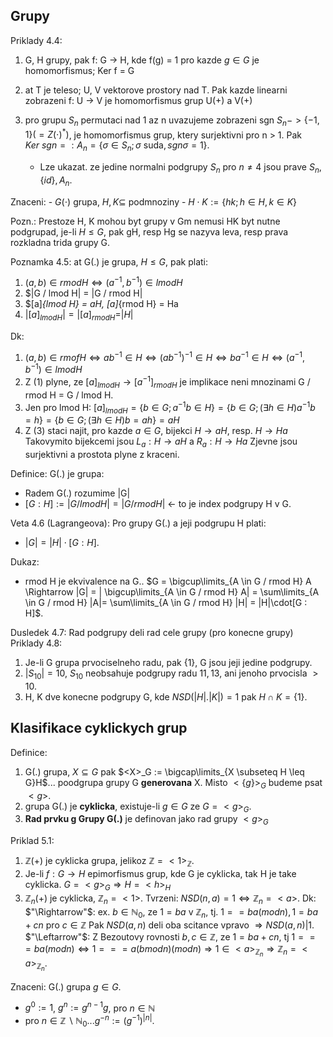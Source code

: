 ## Grupy

Priklady 4.4:
1) G, H grupy, pak f: G -> H, kde f(g) = 1 pro kazde $g \in G$ je homomorfismus; Ker f = G
2) at T je teleso; U, V vektorove prostory nad T. Pak kazde linearni zobrazeni f: U -> V je homomorfismus grup U(+) a V(+)
3) pro grupu $S_n$ permutaci nad 1 az n uvazujeme zobrazeni sgn $S_n -> \{-1, 1\} (=Z(\cdot)^*)$, je homomorfismus grup, ktery surjektivni pro n > 1. Pak $Ker\ sgn =: A_n = \{\sigma \in S_n; \sigma \text{ suda}, sgn \sigma = 1\}$.

    - Lze ukazat. ze jedine normalni podgrupy $S_n$ pro $n \neq 4$ jsou prave $S_n, \{id\}, A_n$.


Znaceni:
    - $G(\cdot)$ grupa, $H, K \subseteq$ podmnoziny
    - $H \cdot K := \{hk; h \in H, k \in K\}$

Pozn.: Prestoze H, K mohou byt grupy v Gm nemusi HK byt nutne podgrupad, je-li $H \leq G$, pak gH, resp Hg se nazyva leva, resp prava rozkladna trida grupy G.


Poznamka 4.5: at G(.) je grupa, $H \leq G$, pak plati:
1)  $(a, b) \in rmod H \Leftrightarrow  (a^{-1}, b^{-1}) \in lmod H$
2) $|G / lmod H| = |G / rmod H|
3) $[a]_{lmod H} = aH, [a]_{rmod H} = Ha
4) $|[a]_{lmod H}| = |[a]_{rmod H} = |H|$

Dk:
1) $(a, b) \in rmof H \Leftrightarrow ab^{-1} \in H \Leftrightarrow (ab^{-1})^{-1} \in H \Leftrightarrow b a^{-1} \in H \Leftrightarrow (a^{-1}, b^{-1}) \in lmod H$
2) Z (1) plyne, ze $[a]_{lmod H} \rightarrow [a^{-1}]_{rmod H}$ je implikace neni mnozinami G / rmod H = G / lmod H.
3) Jen pro lmod H: $[a]_{lmod H} = \{b \in G; a^{-1} b \in H\} = \{b \in G; (\exists h \in H) a^{-1}b = h\} = \{b \in G; (\exists h \in H)b=ah\} = aH$
4) Z (3) staci najit, pro kazde $a \in G$, bijekci $H \rightarrow aH$, resp. $H \rightarrow Ha$ Takovymito bijekcemi jsou $L_a: H \rightarrow aH$ a $R_a: H \rightarrow Ha$ Zjevne jsou surjektivni a prostota plyne z kraceni.

Definice: G(.) je grupa:
- Radem G(.) rozumime |G|
- $[G : H] := |G / lmod H | = | G / rmod H |$ $\leftarrow$ to je index podgrupy H v G.

Veta 4.6 (Lagrangeova): Pro grupy G(.) a jeji podgrupu H plati:

- $|G| = |H| \cdot [G : H]$.

Dukaz:

- rmod H je ekvivalence na G.. $G = \bigcup\limits_{A \in G / rmod H} A \Rightarrow |G| = | \bigcup\limits_{A \in G / rmod H} A| =  \sum\limits_{A \in G / rmod H} |A|=  \sum\limits_{A \in G / rmod H} |H| =  |H|\cdot[G : H]$.

Dusledek 4.7: Rad podgrupy deli rad cele grupy (pro konecne grupy)
Priklady 4.8:

1) Je-li G grupa prvociselneho radu, pak {1}, G jsou jeji jedine podgrupy.
2) $|S_{10}| = 10$, $S_{10}$ neobsahuje podgrupy radu $11, 13,$ ani jenoho prvocisla $> 10$.
3) H, K dve konecne podgrupy G, kde $NSD(|H|. |K|) = 1$ pak $H \cap K = \{1\}$.


## Klasifikace cyklickych grup

Definice:

1) G(.) grupa, $X \subseteq G$ pak $<X>_G := \bigcap\limits_{X \subseteq H \leq G}H$... poodgrupa grupy G **generovana** X.
Misto $<\{g\}>_G$ budeme psat $<g>$.
2) grupa G(.) je **cyklicka**, existuje-li $g \in G$ ze $G = <g>_G$.
3) **Rad prvku g Grupy G(.)** je definovan jako rad grupy $<g>_G$

Priklad 5.1:

1) $\mathbb{Z}(+)$ je cyklicka grupa, jelikoz $\mathbb{Z} = <1>_\mathbb{Z}$.
2) Je-li $f : G \rightarrow H$ epimorfismus grup, kde G je cyklicka, tak H je take cyklicka.
    $G=<g>_G \Rightarrow H=<h>_H$
3) $\mathbb{Z}_n(+)$ je cyklicka, $\mathbb{Z}_n = <1>$.
     Tvrzeni: $NSD(n, a) = 1 \Leftrightarrow \mathbb{Z}_n = <a>$.
     Dk: $"\Rightarrow"$: ex. $b \in \mathbb{N}_0$, ze $1 = ba$ v $\mathbb{Z}_n$, tj. $1 == ba (mod n), 1 = ba + cn$ pro $c \in \mathbb{Z}$
     Pak $NSD(a,n)$ deli oba scitance vpravo $\Rightarrow NSD(a,n) | 1$.
     $"\Leftarrow"$: Z Bezoutovy rovnosti $b, c \in \mathbb{Z}$, ze $1 = ba + cn$, tj $1 === ba (mod n) \Leftrightarrow 1 === a (b mod n) (mod n) \Rightarrow 1 \in <a>_{\mathbb{Z}_n} \Rightarrow \mathbb{Z}_n = <a>_{\mathbb{Z}_n}$.

Znaceni: G(.) grupa $g \in G$.

- $g^0 := 1$, $g^n := g^{n-1}g$, pro $n \in \mathbb{N}$
- pro $n \in \mathbb{Z} \smallsetminus \mathbb{N}_0... g^{-n} := (g^{-1})^{|n|}$.
